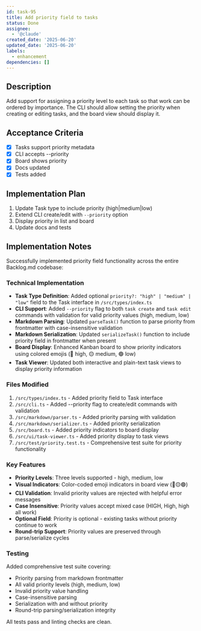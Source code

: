 ```yaml
---
id: task-95
title: Add priority field to tasks
status: Done
assignee:
  - '@claude'
created_date: '2025-06-20'
updated_date: '2025-06-20'
labels:
  - enhancement
dependencies: []
---
```


## Description

Add support for assigning a priority level to each task so that work can be
ordered by importance. The CLI should allow setting the priority when creating
or editing tasks, and the board view should display it.

## Acceptance Criteria

- [x] Tasks support priority metadata
- [x] CLI accepts --priority
- [x] Board shows priority
- [x] Docs updated
- [x] Tests added

## Implementation Plan

1. Update Task type to include priority (high|medium|low)
2. Extend CLI create/edit with `--priority` option
3. Display priority in list and board
4. Update docs and tests

## Implementation Notes

Successfully implemented priority field functionality across the entire Backlog.md codebase:

### Technical Implementation
- **Task Type Definition**: Added optional `priority?: "high" | "medium" | "low"` field to the Task interface in `/src/types/index.ts`
- **CLI Support**: Added `--priority` flag to both `task create` and `task edit` commands with validation for valid priority values (high, medium, low)
- **Markdown Parsing**: Updated `parseTask()` function to parse priority from frontmatter with case-insensitive validation
- **Markdown Serialization**: Updated `serializeTask()` function to include priority field in frontmatter when present
- **Board Display**: Enhanced Kanban board to show priority indicators using colored emojis (🔴 high, 🟡 medium, 🟢 low)
- **Task Viewer**: Updated both interactive and plain-text task views to display priority information

### Files Modified
1. `/src/types/index.ts` - Added priority field to Task interface
2. `/src/cli.ts` - Added --priority flag to create/edit commands with validation
3. `/src/markdown/parser.ts` - Added priority parsing with validation
4. `/src/markdown/serializer.ts` - Added priority serialization
5. `/src/board.ts` - Added priority indicators to board display
6. `/src/ui/task-viewer.ts` - Added priority display to task views
7. `/src/test/priority.test.ts` - Comprehensive test suite for priority functionality

### Key Features
- **Priority Levels**: Three levels supported - high, medium, low
- **Visual Indicators**: Color-coded emoji indicators in board view (🔴🟡🟢)
- **CLI Validation**: Invalid priority values are rejected with helpful error messages
- **Case Insensitive**: Priority values accept mixed case (HIGH, High, high all work)
- **Optional Field**: Priority is optional - existing tasks without priority continue to work
- **Round-trip Support**: Priority values are preserved through parse/serialize cycles

### Testing
Added comprehensive test suite covering:
- Priority parsing from markdown frontmatter
- All valid priority levels (high, medium, low)
- Invalid priority value handling
- Case-insensitive parsing
- Serialization with and without priority
- Round-trip parsing/serialization integrity

All tests pass and linting checks are clean.
